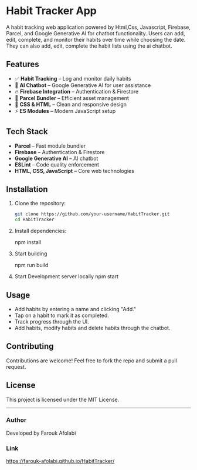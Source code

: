 
# Habit Tracker App

A habit tracking web application powered by Html,Css, Javascript, Firebase, Parcel, and Google Generative AI for chatbot functionality. Users can add, edit, complete, and monitor their habits over time while choosing the date. They can also add, edit, complete the habit lists using the ai chatbot.

## Features
- ✅ **Habit Tracking** – Log and monitor daily habits
- 🤖 **AI Chatbot** – Google Generative AI for user assistance
- 🔥 **Firebase Integration** – Authentication & Firestore
- 🚀 **Parcel Bundler** – Efficient asset management
- 🎨 **CSS & HTML** – Clean and responsive design
- ⚡ **ES Modules** – Modern JavaScript setup

## Tech Stack

- **Parcel** – Fast module bundler
- **Firebase** – Authentication & Firestore
- **Google Generative AI** – AI chatbot
- **ESLint** – Code quality enforcement
- **HTML, CSS, JavaScript** – Core web technologies


## Installation

1. Clone the repository:
   ```sh
   git clone https://github.com/your-username/HabitTracker.git
   cd HabitTracker
   
2. Install dependencies:
   
   npm install
   
3. Start building
   
   npm run build

4. Start Development server locally
   npm start
   

## Usage
- Add habits by entering a name and clicking "Add."
- Tap on a habit to mark it as completed.
- Track progress through the UI.
- Add habits, modify habits and delete habits through the chatbot.


## Contributing

Contributions are welcome! Feel free to fork the repo and submit a pull request.

## License

This project is licensed under the MIT License.

---

### Author
Developed by Farouk Afolabi  

### Link 
https://farouk-afolabi.github.io/HabitTracker/
